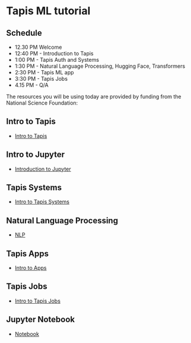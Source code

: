 # Tapis ML tutorial

## Schedule
* 12.30 PM Welcome
* 12:40 PM - Introduction to Tapis 
* 1:00 PM - Tapis Auth and Systems 
* 1:30 PM - Natural Language Processing, Hugging Face, Transformers
* 2:30 PM - Tapis ML app
* 3:30 PM - Tapis Jobs
* 4.15 PM - Q/A

The resources you will be using today are provided by funding from the National Science Foundation:

## Intro to Tapis 
* [Intro to Tapis](./Intro_Tapis/01-intro-to-tapis.md)

## Intro to Jupyter
* [Introduction to Jupyter](./Jupyter_Notebook/intro-to-jupyter.md)
 
## Tapis Systems
* [Intro to Tapis Systems](./Tapis_systems/02-systems.md)

## Natural Language Processing
* [NLP](./NLP/nlp.md)

## Tapis Apps
  * [Intro to Apps](./Tapis_apps_jobs/03-apps.md)
  
## Tapis Jobs
* [Intro to Tapis Jobs](./Tapis_apps_jobs/04-jobs.md)

## Jupyter Notebook
* [Notebook](./Jupyter_Notebook/TACCSTER23_sentiment_analysis.ipynb)
 
